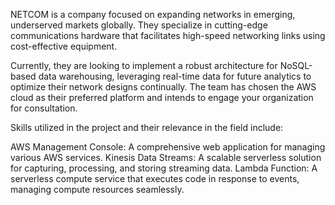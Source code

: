 NETCOM is a company focused on expanding networks in emerging, underserved markets globally. They specialize in cutting-edge communications hardware that facilitates high-speed networking links using cost-effective equipment.

Currently, they are looking to implement a robust architecture for NoSQL-based data warehousing, leveraging real-time data for future analytics to optimize their network designs continually. The team has chosen the AWS cloud as their preferred platform and intends to engage your organization for consultation.

Skills utilized in the project and their relevance in the field include:

AWS Management Console: A comprehensive web application for managing various AWS services.
Kinesis Data Streams: A scalable serverless solution for capturing, processing, and storing streaming data.
Lambda Function: A serverless compute service that executes code in response to events, managing compute resources seamlessly.
